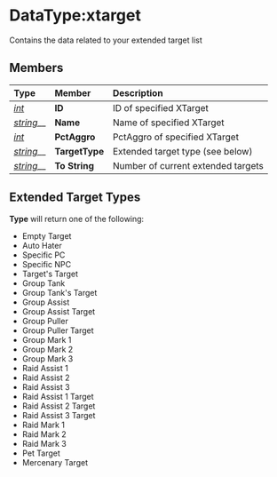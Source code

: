 # DataType:xtarget

Contains the data related to your extended target list

## Members

| **Type** | **Member** | **Description** |
| :--- | :--- | :--- |
| [_int_](datatype-int.md) | **ID** | ID of specified XTarget |
| [_string_](datatype-string.md)\_\_ | **Name** | Name of specified XTarget |
| [_int_](datatype-int.md) | **PctAggro** | PctAggro of specified XTarget |
| [_string_](datatype-string.md)\_\_ | **TargetType** | Extended target type (see below) |
| [_string_](datatype-string.md)\_\_ | **To String** | Number of current extended targets |

## Extended Target Types

**Type** will return one of the following:

* Empty Target
* Auto Hater
* Specific PC
* Specific NPC
* Target's Target
* Group Tank
* Group Tank's Target
* Group Assist
* Group Assist Target
* Group Puller
* Group Puller Target
* Group Mark 1
* Group Mark 2
* Group Mark 3
* Raid Assist 1
* Raid Assist 2
* Raid Assist 3
* Raid Assist 1 Target
* Raid Assist 2 Target
* Raid Assist 3 Target
* Raid Mark 1
* Raid Mark 2
* Raid Mark 3
* Pet Target
* Mercenary Target

